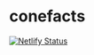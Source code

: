 # conefacts

[![Netlify Status](https://api.netlify.com/api/v1/badges/86e4fcca-5629-453d-a3a1-b0b6f2e7fec8/deploy-status)](https://app.netlify.com/sites/happy-brahmagupta-7e6dd6/deploys)
